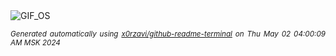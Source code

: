<div align="justify">
<picture>
    <source media="(prefers-color-scheme: dark)" srcset="https://i.ibb.co/hYmDtLJ/output-gif.gif">
    <source media="(prefers-color-scheme: light)" srcset="https://i.ibb.co/hYmDtLJ/output-gif.gif">
    <img alt="GIF_OS" src="https://i.ibb.co/hYmDtLJ/output-gif.gif">
</picture>

<sub><i>Generated automatically using [x0rzavi/github-readme-terminal](https://github.com/x0rzavi/github-readme-terminal) on Thu May 02 04:00:09 AM MSK 2024</i></sub>

</div>

<!-- Image deletion URL: https://ibb.co/qJrkP73/0c04fc68c8288fb71203648a444dbd3a -->